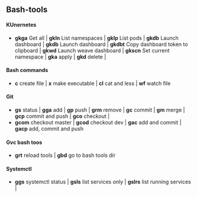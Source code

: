 ## Bash-tools

#### **KUnernetes**
- **gkga** Get all |
**gkln** List namespaces |
**gklp** List pods |
**gkdb** Launch dashboard |
**gkdb** Launch dashboard |
**gkdbt** Copy dashboard token to clipboard |
**gkwd** Launch weave dashboard |
**gkscn** Set current namespace |
**gka** apply |
**gkd** delete |

#### **Bash commands**
- **c** create file |
**x** make executable |
**cl** cat and less |
**wf** watch file

#### **Git**
- **gs** status |
**gga** add |
**gp**  push |
**grm** remove |
**gc** commit |
**gm** merge |
**gcp** commit and push |
**gco** checkout |
- **gcom** checkout master |
**gcod** checkout dev |
**gac** add and commit |
**gacp** add, commit and push

#### **Gvc bash toos**
- **grt** reload tools |
**gbd** go to bash tools dir 

#### **Systemctl**
- **ggs** systemctl status | **gsls** list services only | **gslrs** list running services |
